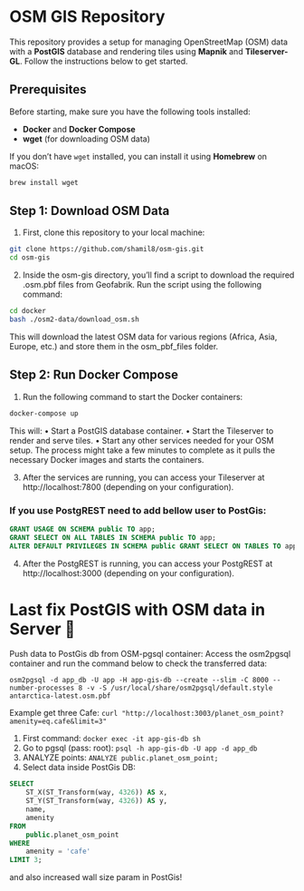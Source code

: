 # OSM GIS Repository

This repository provides a setup for managing OpenStreetMap (OSM) data with a **PostGIS** database and rendering tiles using **Mapnik** and **Tileserver-GL**. Follow the instructions below to get started.

## Prerequisites

Before starting, make sure you have the following tools installed:

- **Docker** and **Docker Compose**
- **wget** (for downloading OSM data)

If you don’t have `wget` installed, you can install it using **Homebrew** on macOS:

```bash
brew install wget
```

## Step 1: Download OSM Data
1.	First, clone this repository to your local machine:
```bash
git clone https://github.com/shamil8/osm-gis.git
cd osm-gis
```

2. Inside the osm-gis directory, you’ll find a script to download the required .osm.pbf files from Geofabrik. Run the script using the following command:
```bash
cd docker
bash ./osm2-data/download_osm.sh
```

This will download the latest OSM data for various regions (Africa, Asia, Europe, etc.) and store them in the osm_pbf_files folder.

## Step 2: Run Docker Compose
1. Run the following command to start the Docker containers:

```bash
docker-compose up
```

This will:
	•	Start a PostGIS database container.
	•	Start the Tileserver to render and serve tiles.
	•	Start any other services needed for your OSM setup.
The process might take a few minutes to complete as it pulls the necessary Docker images and starts the containers.

3.	After the services are running, you can access your Tileserver at http://localhost:7800 (depending on your configuration).

### If you use PostgREST need to add bellow user to PostGis:

```sql
GRANT USAGE ON SCHEMA public TO app;
GRANT SELECT ON ALL TABLES IN SCHEMA public TO app;
ALTER DEFAULT PRIVILEGES IN SCHEMA public GRANT SELECT ON TABLES TO app;
```

4.	After the PostgREST is running, you can access your PostgREST at http://localhost:3000 (depending on your configuration).

# Last fix PostGIS with OSM data in Server  🔧
Push data to PostGis db from  OSM-pgsql container:
Access the osm2pgsql container and run the command below to check the transferred data:
```shell
osm2pgsql -d app_db -U app -H app-gis-db --create --slim -C 8000 --number-processes 8 -v -S /usr/local/share/osm2pgsql/default.style antarctica-latest.osm.pbf
```

Example get three Cafe: `curl "http://localhost:3003/planet_osm_point?amenity=eq.cafe&limit=3"`

1. First command: `docker exec -it app-gis-db sh`
2. Go to pgsql (pass: root): `psql -h app-gis-db -U app -d app_db`
3. ANALYZE points: `ANALYZE public.planet_osm_point;`
4. Select data inside PostGis DB:
```sql
SELECT
    ST_X(ST_Transform(way, 4326)) AS x,
    ST_Y(ST_Transform(way, 4326)) AS y,
    name,
    amenity
FROM
    public.planet_osm_point
WHERE
    amenity = 'cafe'
LIMIT 3;
```
and also increased wall size param in PostGis!
